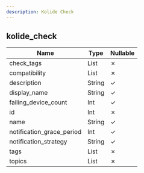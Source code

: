 ```yaml
---
description: Kolide Check
---
```

kolide_check
------------

| **Name**                  | **Type**     | **Nullable** |
| ------------------------- | ------------ | ------------ |
| check_tags                | List<String> | &cross;      |
| compatibility             | List<String> | &cross;      |
| description               | String       | &check;      |
| display_name              | String       | &check;      |
| failing_device_count      | Int          | &check;      |
| id                        | Int          | &cross;      |
| name                      | String       | &check;      |
| notification_grace_period | Int          | &check;      |
| notification_strategy     | String       | &check;      |
| tags                      | List<String> | &cross;      |
| topics                    | List<String> | &cross;      |
